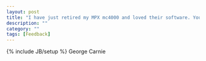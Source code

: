 ```yaml
---
layout: post
title: "I have just retired my MPX mc4000 and loved their software. You saved me from going back to the Eastern radio method as OpenTx is an advancement on the mc4000 and better still it is continually being improved. Thank you!"
description: ""
category: ""
tags: [Feedback]
---
```

{% include JB/setup %}
George Carnie

